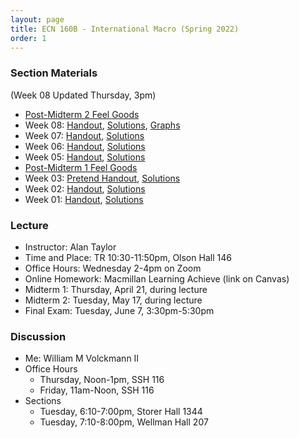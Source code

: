 ```yaml
---
layout: page
title: ECN 160B - International Macro (Spring 2022)
order: 1
---
```


### Section Materials

(Week 08 Updated Thursday, 3pm)


* [Post-Midterm 2 Feel Goods](https://youtu.be/mxirDh3hpDk)
* Week 08: [Handout](week08.pdf), [Solutions](week08-ans.pdf), [Graphs](week08-graphs.pdf)
* Week 07: [Handout](week07.pdf), [Solutions](week07-ans.pdf)
* Week 06: [Handout](week06.pdf), [Solutions](week06-ans.pdf)
* Week 05: [Handout](week05.pdf), [Solutions](week05-ans.pdf)
* [Post-Midterm 1 Feel Goods](https://youtu.be/Dp0Bt2cbcc8)
* Week 03: [Pretend Handout](week03.pdf), [Solutions](week03-ans.pdf)
* Week 02: [Handout](week02.pdf), [Solutions](week02-ans.pdf)
* Week 01: [Handout](week01.pdf), [Solutions](week01-ans.pdf)

### Lecture
* Instructor: Alan Taylor
* Time and Place: TR 10:30-11:50pm, Olson Hall 146
* Office Hours: Wednesday 2-4pm on Zoom
* Online Homework: Macmillan Learning Achieve (link on Canvas)
* Midterm 1: Thursday, April 21, during lecture
* Midterm 2: Tuesday, May 17, during lecture
* Final Exam: Tuesday, June 7, 3:30pm-5:30pm

### Discussion
* Me: William M Volckmann II
* Office Hours
  * Thursday, Noon-1pm, SSH 116
  * Friday, 11am-Noon, SSH 116
* Sections
  * Tuesday, 6:10-7:00pm, Storer Hall 1344
  * Tuesday, 7:10-8:00pm, Wellman Hall 207
